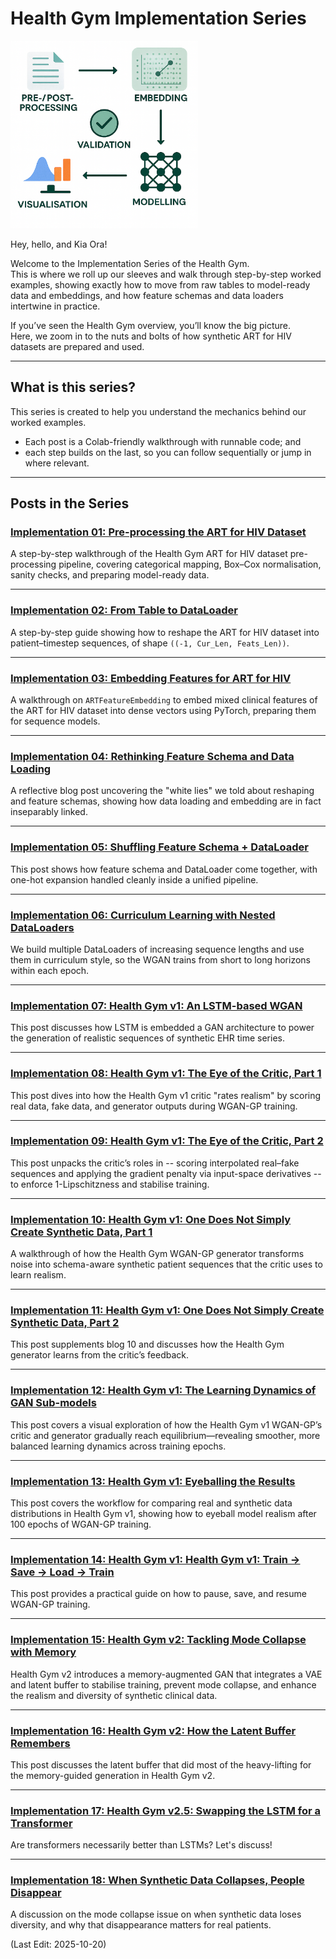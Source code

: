 # Health Gym Implementation Series

<img src="Supporting_Images/ZFig016_ImplementationSeries.png" alt="Health + Data Illustration" width="300"/>

Hey, hello, and Kia Ora!

Welcome to the Implementation Series of the Health Gym.  
This is where we roll up our sleeves and walk through step-by-step worked examples, showing exactly how to move from raw tables to model-ready data and embeddings, and how feature schemas and data loaders intertwine in practice.

If you’ve seen the Health Gym overview, you’ll know the big picture.  
Here, we zoom in to the nuts and bolts of how synthetic ART for HIV datasets are prepared and used.

---

## What is this series?

This series is created to help you understand the mechanics behind our worked examples.
* Each post is a Colab-friendly walkthrough with runnable code; and
* each step builds on the last, so you can follow sequentially or jump in where relevant.

---

## Posts in the Series

### [Implementation 01: Pre-processing the ART for HIV Dataset](https://github.com/NicKuo-ResearchStuff/Health_Gym_AI/tree/main/Blogs/Blogs_Z_Implementation/Implementation01)

A step-by-step walkthrough of the Health Gym ART for HIV dataset pre-processing pipeline, covering categorical mapping, Box–Cox normalisation, sanity checks, and preparing model-ready data.

---

### [Implementation 02: From Table to DataLoader](https://github.com/NicKuo-ResearchStuff/Health_Gym_AI/tree/main/Blogs/Blogs_Z_Implementation/Implementation02)

A step-by-step guide showing how to reshape the ART for HIV dataset into patient–timestep sequences, of shape `((-1, Cur_Len, Feats_Len))`.

---

### [Implementation 03: Embedding Features for ART for HIV](https://github.com/NicKuo-ResearchStuff/Health_Gym_AI/tree/main/Blogs/Blogs_Z_Implementation/Implementation03)

A walkthrough on `ARTFeatureEmbedding` to embed mixed clinical features of the ART for HIV dataset into dense vectors using PyTorch, preparing them for sequence models.

---

### [Implementation 04: Rethinking Feature Schema and Data Loading](https://github.com/NicKuo-ResearchStuff/Health_Gym_AI/tree/main/Blogs/Blogs_Z_Implementation/Implementation04)

A reflective blog post uncovering the "white lies" we told about reshaping and feature schemas, showing how data loading and embedding are in fact inseparably linked.

---

### [Implementation 05: Shuffling Feature Schema + DataLoader](https://github.com/NicKuo-ResearchStuff/Health_Gym_AI/tree/main/Blogs/Blogs_Z_Implementation/Implementation05)

This post shows how feature schema and DataLoader come together, with one-hot expansion handled cleanly inside a unified pipeline.

---

### [Implementation 06: Curriculum Learning with Nested DataLoaders](https://github.com/NicKuo-ResearchStuff/Health_Gym_AI/tree/main/Blogs/Blogs_Z_Implementation/Implementation06)

We build multiple DataLoaders of increasing sequence lengths and use them in curriculum style, so the WGAN trains from short to long horizons within each epoch.

---

### [Implementation 07: Health Gym v1: An LSTM-based WGAN](https://github.com/NicKuo-ResearchStuff/Health_Gym_AI/tree/main/Blogs/Blogs_Z_Implementation/Implementation07)

This post discusses how LSTM is embedded a GAN architecture to power the generation of realistic sequences of synthetic EHR time series.

---

### [Implementation 08: Health Gym v1: The Eye of the Critic, Part 1](https://github.com/NicKuo-ResearchStuff/Health_Gym_AI/tree/main/Blogs/Blogs_Z_Implementation/Implementation08)

This post dives into how the Health Gym v1 critic "rates realism" by scoring real data, fake data, and generator outputs during WGAN-GP training.

---

### [Implementation 09: Health Gym v1: The Eye of the Critic, Part 2](https://github.com/NicKuo-ResearchStuff/Health_Gym_AI/tree/main/Blogs/Blogs_Z_Implementation/Implementation09)

This post unpacks the critic’s roles in -- scoring interpolated real–fake sequences and applying the gradient penalty via input-space derivatives -- to enforce 1-Lipschitzness and stabilise training.

---

### [Implementation 10: Health Gym v1: One Does Not Simply Create Synthetic Data, Part 1](https://github.com/NicKuo-ResearchStuff/Health_Gym_AI/tree/main/Blogs/Blogs_Z_Implementation/Implementation10)

A walkthrough of how the Health Gym WGAN-GP generator transforms noise into schema-aware synthetic patient sequences that the critic uses to learn realism.

---

### [Implementation 11: Health Gym v1: One Does Not Simply Create Synthetic Data, Part 2](https://github.com/NicKuo-ResearchStuff/Health_Gym_AI/tree/main/Blogs/Blogs_Z_Implementation/Implementation11)

This post supplements blog 10 and discusses how the Health Gym generator learns from the critic’s feedback.

---

### [Implementation 12: Health Gym v1: The Learning Dynamics of GAN Sub-models](https://github.com/NicKuo-ResearchStuff/Health_Gym_AI/tree/main/Blogs/Blogs_Z_Implementation/Implementation12)

This post covers a visual exploration of how the Health Gym v1 WGAN-GP’s critic and generator gradually reach equilibrium—revealing smoother, more balanced learning dynamics across training epochs.

---

### [Implementation 13: Health Gym v1: Eyeballing the Results](https://github.com/NicKuo-ResearchStuff/Health_Gym_AI/tree/main/Blogs/Blogs_Z_Implementation/Implementation13)

This post covers the workflow for comparing real and synthetic data distributions in Health Gym v1, showing how to eyeball model realism after 100 epochs of WGAN-GP training.

---

### [Implementation 14: Health Gym v1: Health Gym v1: Train -> Save -> Load -> Train](https://github.com/NicKuo-ResearchStuff/Health_Gym_AI/tree/main/Blogs/Blogs_Z_Implementation/Implementation14)

This post provides a practical guide on how to pause, save, and resume WGAN-GP training.

---

### [Implementation 15: Health Gym v2: Tackling Mode Collapse with Memory](https://github.com/NicKuo-ResearchStuff/Health_Gym_AI/tree/main/Blogs/Blogs_Z_Implementation/Implementation15)

Health Gym v2 introduces a memory-augmented GAN that integrates a VAE and latent buffer to stabilise training, prevent mode collapse, and enhance the realism and diversity of synthetic clinical data.

---

### [Implementation 16: Health Gym v2: How the Latent Buffer Remembers](https://github.com/NicKuo-ResearchStuff/Health_Gym_AI/tree/main/Blogs/Blogs_Z_Implementation/Implementation16)

This post discusses the latent buffer that did most of the heavy-lifting for the memory-guided generation in Health Gym v2.

---

### [Implementation 17: Health Gym v2.5: Swapping the LSTM for a Transformer](https://github.com/NicKuo-ResearchStuff/Health_Gym_AI/tree/main/Blogs/Blogs_Z_Implementation/Implementation17)

Are transformers necessarily better than LSTMs? Let's discuss!

---

### [Implementation 18: When Synthetic Data Collapses, People Disappear](https://github.com/NicKuo-ResearchStuff/Health_Gym_AI/tree/main/Blogs/Blogs_Z_Implementation/Implementation18)

A discussion on the mode collapse issue on when synthetic data loses diversity, and why that disappearance matters for real patients.

(Last Edit: 2025-10-20)

